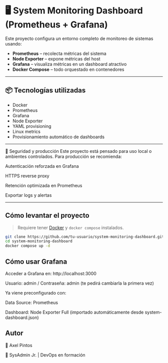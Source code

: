 # 🖥️ System Monitoring Dashboard (Prometheus + Grafana)

Este proyecto configura un entorno completo de monitoreo de sistemas usando:

- **Prometheus** – recolecta métricas del sistema
- **Node Exporter** – expone métricas del host
- **Grafana** – visualiza métricas en un dashboard atractivo
- **Docker Compose** – todo orquestado en contenedores

---

## 📦 Tecnologías utilizadas

- Docker
- Prometheus
- Grafana
- Node Exporter
- YAML provisioning
- Linux metrics
- Provisionamiento automático de dashboards

---

🔐 Seguridad y producción
Este proyecto está pensado para uso local o ambientes controlados. Para producción se recomienda:

Autenticación reforzada en Grafana

HTTPS reverse proxy

Retención optimizada en Prometheus

Exportar logs y alertas

---

## Cómo levantar el proyecto

> Requiere tener [Docker](https://www.docker.com/products/docker-desktop/) y `docker compose` instalados.

```bash
git clone https://github.com/tu-usuario/system-monitoring-dashboard.git
cd system-monitoring-dashboard
docker compose up -d
```

## Cómo usar Grafana
Acceder a Grafana en: http://localhost:3000

Usuario: admin / Contraseña: admin (te pedirá cambiarla la primera vez)

Ya viene preconfigurado con:

Data Source: Prometheus

Dashboard: Node Exporter Full (importado automáticamente desde system-dashboard.json)

## Autor

🧠 Axel Pintos

💼 SysAdmin Jr. | DevOps en formación